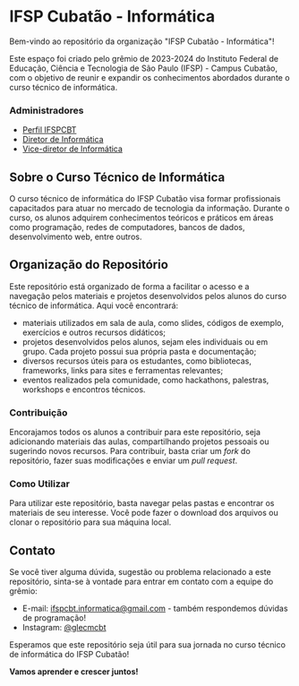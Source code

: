 # IFSP Cubatão - Informática

Bem-vindo ao repositório da organização "IFSP Cubatão - Informática"!

Este espaço foi criado pelo grêmio de 2023-2024 do Instituto Federal de Educação, Ciência e Tecnologia de São Paulo (IFSP) - Campus Cubatão, com o objetivo de reunir e expandir os conhecimentos abordados durante o curso técnico de informática.

### Administradores

- [Perfil IFSPCBT](https://github.com/ifspcbt)
- [Diretor de Informática](https://github.com/oproprioleonardo)
- [Vice-diretor de Informática](https://github.com/gustavofg1pontes)

## Sobre o Curso Técnico de Informática

O curso técnico de informática do IFSP Cubatão visa formar profissionais capacitados para atuar no mercado de tecnologia da informação. Durante o curso, os alunos adquirem conhecimentos teóricos e práticos em áreas como programação, redes de computadores, bancos de dados, desenvolvimento web, entre outros.

## Organização do Repositório

Este repositório está organizado de forma a facilitar o acesso e a navegação pelos materiais e projetos desenvolvidos pelos alunos do curso técnico de informática. Aqui você encontrará:

 - materiais utilizados em sala de aula, como slides, códigos de exemplo, exercícios e outros recursos didáticos;
 - projetos desenvolvidos pelos alunos, sejam eles individuais ou em grupo. Cada projeto possui sua própria pasta e documentação;
 - diversos recursos úteis para os estudantes, como bibliotecas, frameworks, links para sites e ferramentas relevantes;
 - eventos realizados pela comunidade, como hackathons, palestras, workshops e encontros técnicos.

### Contribuição

Encorajamos todos os alunos a contribuir para este repositório, seja adicionando materiais das aulas, compartilhando projetos pessoais ou sugerindo novos recursos. Para contribuir, basta criar um *fork* do repositório, fazer suas modificações e enviar um *pull request*.

### Como Utilizar

Para utilizar este repositório, basta navegar pelas pastas e encontrar os materiais de seu interesse. Você pode fazer o download dos arquivos ou clonar o repositório para sua máquina local.

## Contato

Se você tiver alguma dúvida, sugestão ou problema relacionado a este repositório, sinta-se à vontade para entrar em contato com a equipe do grêmio:

- E-mail: [ifspcbt.informatica@gmail.com](mailto:glecmcbt@gmail.com) - também respondemos dúvidas de programação!
- Instagram: [@glecmcbt](https://www.instagram.com/glecmcbt/)

Esperamos que este repositório seja útil para sua jornada no curso técnico de informática do IFSP Cubatão!

**Vamos aprender e crescer juntos!**
